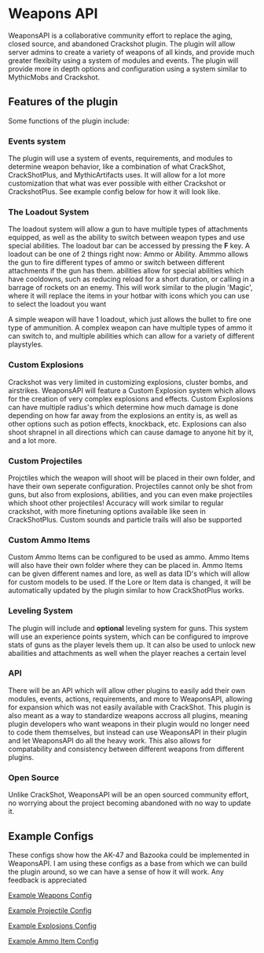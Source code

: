 # Weapons API

WeaponsAPI is a collaborative community effort to replace the aging, closed source, and abandoned Crackshot plugin. The plugin will allow server admins to create a variety of weapons of all kinds, and provide much greater flexibilty using a system of modules and events. The plugin will provide more in depth options and configuration using a system similar to MythicMobs and Crackshot.

## Features of the plugin



Some functions of the plugin include:

### Events system
The plugin will use a system of events, requirements, and modules to determine weapon behavior, like a combination of what CrackShot, CrackShotPlus, and MythicArtifacts uses. It will allow for a lot more customization that what was ever possible with either Crackshot or CrackshotPlus. See example config below for how it will look like.

### The Loadout System
The loadout system will allow a gun to have multiple types of attachments equipped, as well as the ability to switch between weapon types and use special abilities. The loadout bar can be accessed by pressing the **F** key. A loadout can be one of 2 things right now: Ammo or Ability. Ammmo allows the gun to fire different types of ammo or switch between different attachments if the gun has them. abilities allow for special abilities which have cooldowns, such as reducing reload for a short duration, or calling in a barrage of rockets on an enemy. This will work similar to the plugin 'Magic', where it will replace the items in your hotbar with icons which you can use to select the loadout you want


A simple weapon will have 1 loadout, which just allows the bullet to fire one type of ammunition. A complex weapon can have multiple types of ammo it can switch to, and multiple abilities which can allow for a variety of different playstyles.

### Custom Explosions
Crackshot was very limited in customizing explosions, cluster bombs, and airstrikes. WeaponsAPI will feature a Custom Explosion system which allows for the creation of very complex explosions and effects. Custom Explosions can have multiple radius's which determine how much damage is done depending on how far away from the explosions an entity is, as well as other options such as potion effects, knockback, etc. Explosions can also shoot shrapnel in all directions which can cause damage to anyone hit by it, and a lot more.

### Custom Projectiles
Projctiles which the weapon will shoot will be placed in their own folder, and have their own seperate configuration. Projectiles cannot only be shot from guns, but also from explosions, abilities, and you can even make projectiles which shoot other projectiles! Accuracy will work similar to regular crackshot, with more finetuning options available like seen in CrackShotPlus. Custom sounds and particle trails will also be supported

### Custom Ammo Items
Custom Ammo Items can be configured to be used as ammo. Ammo Items will also have their own folder where they can be placed in. Ammo Items can be given different names and lore, as well as data ID's which will allow for custom models to be used. If the Lore or Item data is changed, it will be automatically updated by the plugin similar to how CrackShotPlus works.

### Leveling System
The plugin will include and **optional** leveling system for guns. This system will use an experience points system, which can be configured to improve stats of guns as the player levels them up. It can also be used to unlock new abailities and attachments as well when the player reaches a certain level

### API
There will be an API which will allow other plugins to easily add their own modules, events, actions, requirements, and more to WeaponsAPI, allowing for expansion which was not easily available with CrackShot. This plugin is also meant as a way to standardize weapons accross all plugins, meaning plugin developers who want weapons in their plugin would no longer need to code them themselves, but instead can use WeaponsAPI in their plugin and let WeaponsAPI do all the heavy work. This also allows for compatability and consistency between different weapons from different plugins.

### Open Source
Unlike CrackShot, WeaponsAPI will be an open sourced community effort, no worrying about the project becoming abandoned with no way to update it.


## Example Configs
These configs show how the AK-47 and Bazooka could be implemented in WeaponsAPI. I am using these configs as a base from which we can build the plugin around, so we can have a sense of how it will work. Any feedback is appreciated

[Example Weapons Config](https://github.com/robotnikthingy/WeaponsAPI/blob/master/Implementation/src/main/resources/ExampleGunsConfig.yml)

[Example Projectile Config](https://github.com/robotnikthingy/WeaponsAPI/blob/master/Implementation/src/main/resources/ExampleProjectileConfig.yml)

[Example Explosions Config](https://github.com/robotnikthingy/WeaponsAPI/blob/master/Implementation/src/main/resources/ExampleExplosionsConfig.yml)

[Example Ammo Item Config](https://github.com/robotnikthingy/WeaponsAPI/blob/master/Implementation/src/main/resources/ExampleAmmoItemConfig)
